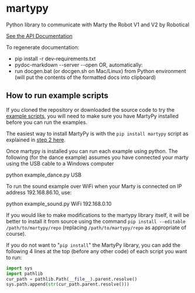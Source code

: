 # martypy

Python library to communicate with Marty the Robot V1 and V2 by Robotical

[See the API Documentation](https://userguides.robotical.io/martyv2/documentation/python_function_reference)

To regenerate documentation:
- pip install -r dev-requirements.txt
- pydoc-markdown --server --open
OR, automatically:
- run docgen.bat (or docgen.sh on Mac/Linux) from Python environment (will put the contents of the formatted docs into clipboard)

## How to run example scripts

If you cloned the repository or downloaded the source code to try the [example scripts](examples),
you will need to make sure you have MartyPy installed before you can run the examples.

The easiest way to install MartyPy is with the `pip install martypy` script as explained in
[step 2 here](https://userguides.robotical.io/martyv2/userguides/python/setting_up_python_on_your_computer).

Once martypy is installed you can run each example using python.
The following (for the dance example) assumes you have connected your marty using the USB cable to a Windows computer

python example_dance.py USB

To run the sound example over WiFi when your Marty is connected on IP address 192.168.86.10, use:

python example_sound.py WiFi 192.168.0.10

If you would like to make modifications to the martypy library itself, it will be better to install
it from source using the command `pip install --editable /path/to/martypy/repo` (replacing
`/path/to/martypy/repo` as appropriate of course).

If you do not want to "`pip install`" the MartyPy library, you can add the following 4 lines at the
top (before any other code) of each script you want to run:

```python
import sys
import pathlib
cur_path = pathlib.Path(__file__).parent.resolve()
sys.path.append(str(cur_path.parent.resolve()))
```
